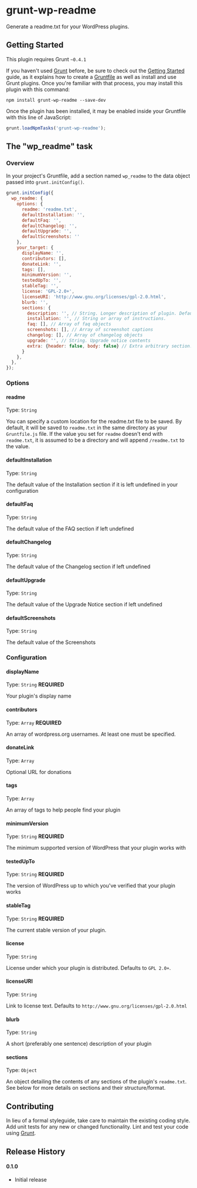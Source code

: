 # grunt-wp-readme

Generate a readme.txt for your WordPress plugins.

## Getting Started
This plugin requires Grunt `~0.4.1`

If you haven't used [Grunt](http://gruntjs.com/) before, be sure to check out the [Getting Started](http://gruntjs.com/getting-started) guide, as it explains how to create a [Gruntfile](http://gruntjs.com/sample-gruntfile) as well as install and use Grunt plugins. Once you're familiar with that process, you may install this plugin with this command:

```shell
npm install grunt-wp-readme --save-dev
```

Once the plugin has been installed, it may be enabled inside your Gruntfile with this line of JavaScript:

```js
grunt.loadNpmTasks('grunt-wp-readme');
```

## The "wp_readme" task

### Overview
In your project's Gruntfile, add a section named `wp_readme` to the data object passed into `grunt.initConfig()`.

```js
grunt.initConfig({
  wp_readme: {
    options: {
      readme: 'readme.txt',
      defaultInstallation: '',
      defaultFaq: '',
      defaultChangelog: '',
      defaultUpgrade: '',
      defaultScreenshots: ''
    },
    your_target: {
      displayName: '',
      contributors: [],
      donateLink: '',
      tags: [],
      minimumVersion: '',
      testedUpTo: '',
      stableTag: '',
      license: 'GPL-2.0+',
      licenseURI: 'http://www.gnu.org/licenses/gpl-2.0.html',
      blurb: '',
      sections: {
        description: '', // String. Longer description of plugin. Defaults to the blurb.
        installation: '', // String or array of instructions.
        faq: [], // Array of faq objects
        screenshots: [], // Array of screenshot captions
        changelog: [], // Array of changelog objects
        upgrade: '', // String. Upgrade notice contents
        extra: {header: false, body: false} // Extra arbitrary section. Optional. May set strings for header and body to define the header (tab) and its contents.
      }
    },
  },
});
```

### Options

#### readme

Type: `String`

You can specify a custom location for the readme.txt file to be saved. By default, it will be saved to `readme.txt` in the same directory as your `Gruntfile.js` file. If the value you set for `readme` doesn't end with `readme.txt`, it is assumed to be a directory and will append `/readme.txt` to the value.

#### defaultInstallation

Type: `String`

The default value of the Installation section if it is left undefined in your configuration

#### defaultFaq

Type: `String`

The default value of the FAQ section if left undefined

#### defaultChangelog

Type: `String`

The default value of the Changelog section if left undefined

#### defaultUpgrade

Type: `String`

The default value of the Upgrade Notice section if left undefined

#### defaultScreenshots

Type: `String`

The default value of the Screenshots

### Configuration

#### displayName

Type: `String` **REQUIRED**

Your plugin's display name

#### contributors

Type: `Array` **REQUIRED**

An array of wordpress.org usernames. At least one must be specified.

#### donateLink

Type: `Array`

Optional URL for donations

#### tags

Type: `Array`

An array of tags to help people find your plugin

#### minimumVersion

Type: `String` **REQUIRED**

The minimum supported version of WordPress that your plugin works with

#### testedUpTo

Type: `String` **REQUIRED**

The version of WordPress up to which you've verified that your plugin works

#### stableTag

Type: `String` **REQUIRED**

The current stable version of your plugin.

#### license

Type: `String`

License under which your plugin is distributed. Defaults to `GPL 2.0+`.

#### licenseURI

Type: `String`

Link to license text. Defaults to `http://www.gnu.org/licenses/gpl-2.0.html`

#### blurb

Type: `String`

A short (preferably one sentence) description of your plugin

#### sections

Type: `Object`

An object detailing the contents of any sections of the plugin's `readme.txt`. See below for more details on sections and their structure/format.

## Contributing
In lieu of a formal styleguide, take care to maintain the existing coding style. Add unit tests for any new or changed functionality. Lint and test your code using [Grunt](http://gruntjs.com/).

## Release History

#### 0.1.0

* Initial release
